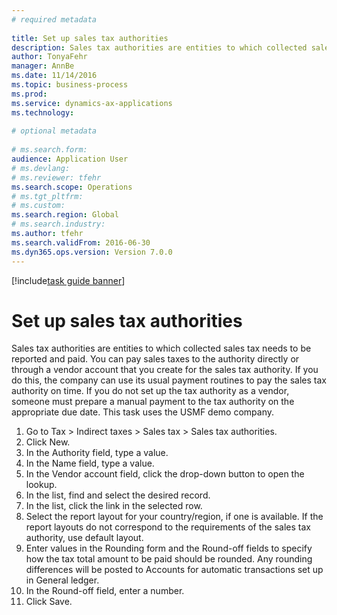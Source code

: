 ```yaml
--- 
# required metadata 
 
title: Set up sales tax authorities
description: Sales tax authorities are entities to which collected sales tax needs to be reported and paid. 
author: TonyaFehr 
manager: AnnBe 
ms.date: 11/14/2016
ms.topic: business-process 
ms.prod:  
ms.service: dynamics-ax-applications 
ms.technology:  
 
# optional metadata 
 
# ms.search.form:   
audience: Application User 
# ms.devlang:  
# ms.reviewer: tfehr 
ms.search.scope: Operations 
# ms.tgt_pltfrm:  
# ms.custom:  
ms.search.region: Global
# ms.search.industry: 
ms.author: tfehr 
ms.search.validFrom: 2016-06-30 
ms.dyn365.ops.version: Version 7.0.0 
---
```


[!include[task guide banner](.../includes/task-guide-banner.md)]

# Set up sales tax authorities

Sales tax authorities are entities to which collected sales tax needs to be reported and paid. You can pay sales taxes to the authority directly or through a vendor account that you create for the sales tax authority. If you do this, the company can use its usual payment routines to pay the sales tax authority on time. If you do not set up the tax authority as a vendor, someone must prepare a manual payment to the tax authority on the appropriate due date. This task uses the USMF demo company.

1. Go to Tax > Indirect taxes > Sales tax > Sales tax authorities.
2. Click New.
3. In the Authority field, type a value.
4. In the Name field, type a value.
5. In the Vendor account field, click the drop-down button to open the lookup.
6. In the list, find and select the desired record.
7. In the list, click the link in the selected row.
8. Select the report layout for your country/region, if one is available. If the report layouts do not correspond to the requirements of the sales tax authority, use default layout.
9. Enter values in the Rounding form and the Round-off fields to specify how the tax total amount to be paid should be rounded. Any rounding differences will be posted to Accounts for automatic transactions set up in General ledger.
10. In the Round-off field, enter a number.
11. Click Save.

